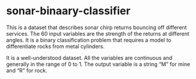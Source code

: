 # sonar-binaary-classifier

This is a dataset that describes sonar chirp returns bouncing off different services. The 60 input variables are the strength of the returns at different angles. It is a binary classification problem that requires a model to differentiate rocks from metal cylinders.

It is a well-understood dataset. All the variables are continuous and generally in the range of 0 to 1. The output variable is a string “M” for mine and “R” for rock.

